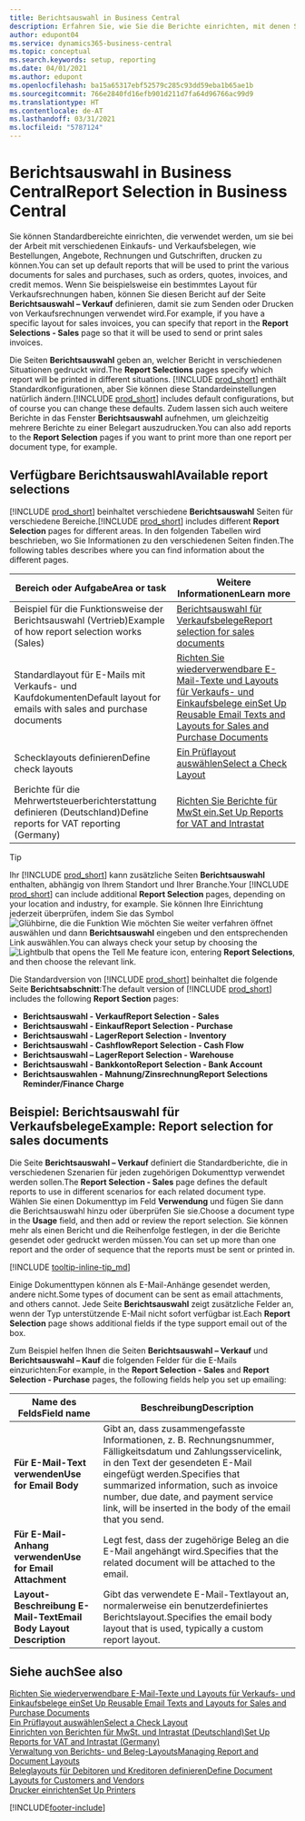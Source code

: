 ```yaml
---
title: Berichtsauswahl in Business Central
description: Erfahren Sie, wie Sie die Berichte einrichten, mit denen Sie verschiedene Arten von Dokumenten in Business Central drucken.
author: edupont04
ms.service: dynamics365-business-central
ms.topic: conceptual
ms.search.keywords: setup, reporting
ms.date: 04/01/2021
ms.author: edupont
ms.openlocfilehash: ba15a65317ebf52579c285c93dd59eba1b65ae1b
ms.sourcegitcommit: 766e2840fd16efb901d211d7fa64d96766ac99d9
ms.translationtype: HT
ms.contentlocale: de-AT
ms.lasthandoff: 03/31/2021
ms.locfileid: "5787124"
---
```

# <a name="report-selection-in-business-central"></a><span data-ttu-id="59b0b-103">Berichtsauswahl in Business Central</span><span class="sxs-lookup"><span data-stu-id="59b0b-103">Report Selection in Business Central</span></span>

<span data-ttu-id="59b0b-104">Sie können Standardbereichte einrichten, die verwendet werden, um sie bei der Arbeit mit verschiedenen Einkaufs- und Verkaufsbelegen, wie Bestellungen, Angebote, Rechnungen und Gutschriften, drucken zu können.</span><span class="sxs-lookup"><span data-stu-id="59b0b-104">You can set up default reports that will be used to print the various documents for sales and purchases, such as orders, quotes, invoices, and credit memos.</span></span> <span data-ttu-id="59b0b-105">Wenn Sie beispielsweise ein bestimmtes Layout für Verkaufsrechnungen haben, können Sie diesen Bericht auf der Seite **Berichtsauswahl – Verkauf** definieren, damit sie zum Senden oder Drucken von Verkaufsrechnungen verwendet wird.</span><span class="sxs-lookup"><span data-stu-id="59b0b-105">For example, if you have a specific layout for sales invoices, you can specify that report in the **Report Selections - Sales** page so that it will be used to send or print sales invoices.</span></span>  

<span data-ttu-id="59b0b-106">Die Seiten **Berichtsauswahl** geben an, welcher Bericht in verschiedenen Situationen gedruckt wird.</span><span class="sxs-lookup"><span data-stu-id="59b0b-106">The **Report Selections** pages specify which report will be printed in different situations.</span></span> <span data-ttu-id="59b0b-107">[!INCLUDE [prod_short](includes/prod_short.md)] enthält Standardkonfigurationen, aber Sie können diese Standardeinstellungen natürlich ändern.</span><span class="sxs-lookup"><span data-stu-id="59b0b-107">[!INCLUDE [prod_short](includes/prod_short.md)] includes default configurations, but of course you can change these defaults.</span></span> <span data-ttu-id="59b0b-108">Zudem lassen sich auch weitere Berichte in das Fenster **Berichtsauswahl** aufnehmen, um gleichzeitig mehrere Berichte zu einer Belegart auszudrucken.</span><span class="sxs-lookup"><span data-stu-id="59b0b-108">You can also add reports to the **Report Selection** pages if you want to print more than one report per document type, for example.</span></span>  

## <a name="available-report-selections"></a><span data-ttu-id="59b0b-109">Verfügbare Berichtsauswahl</span><span class="sxs-lookup"><span data-stu-id="59b0b-109">Available report selections</span></span>

<span data-ttu-id="59b0b-110">[!INCLUDE [prod_short](includes/prod_short.md)] beinhaltet verschiedene **Berichtsauswahl** Seiten für verschiedene Bereiche.</span><span class="sxs-lookup"><span data-stu-id="59b0b-110">[!INCLUDE [prod_short](includes/prod_short.md)] includes different **Report Selection** pages for different areas.</span></span> <span data-ttu-id="59b0b-111">In den folgenden Tabellen wird beschrieben, wo Sie Informationen zu den verschiedenen Seiten finden.</span><span class="sxs-lookup"><span data-stu-id="59b0b-111">The following tables describes where you can find information about the different pages.</span></span>  

|<span data-ttu-id="59b0b-112">Bereich oder Aufgabe</span><span class="sxs-lookup"><span data-stu-id="59b0b-112">Area or task</span></span>  |<span data-ttu-id="59b0b-113">Weitere Informationen</span><span class="sxs-lookup"><span data-stu-id="59b0b-113">Learn more</span></span>|
|--------------|----------|
|<span data-ttu-id="59b0b-114">Beispiel für die Funktionsweise der Berichtsauswahl (Vertrieb)</span><span class="sxs-lookup"><span data-stu-id="59b0b-114">Example of how report selection works (Sales)</span></span>|[<span data-ttu-id="59b0b-115">Berichtsauswahl für Verkaufsbelege</span><span class="sxs-lookup"><span data-stu-id="59b0b-115">Report selection for sales documents</span></span>](#example-report-selection-for-sales-documents)|
|<span data-ttu-id="59b0b-116">Standardlayout für E-Mails mit Verkaufs- und Kaufdokumenten</span><span class="sxs-lookup"><span data-stu-id="59b0b-116">Default layout for emails with sales and purchase documents</span></span>  |[<span data-ttu-id="59b0b-117">Richten Sie wiederverwendbare E-Mail-Texte und Layouts für Verkaufs- und Einkaufsbelege ein</span><span class="sxs-lookup"><span data-stu-id="59b0b-117">Set Up Reusable Email Texts and Layouts for Sales and Purchase Documents</span></span>](admin-how-setup-email.md#set-up-reusable-email-texts-and-layouts-for-sales-and-purchase-documents) |
|<span data-ttu-id="59b0b-118">Schecklayouts definieren</span><span class="sxs-lookup"><span data-stu-id="59b0b-118">Define check layouts</span></span>     |[<span data-ttu-id="59b0b-119">Ein Prüflayout auswählen</span><span class="sxs-lookup"><span data-stu-id="59b0b-119">Select a Check Layout</span></span>](finance-how-define-check-layouts.md) |
|<span data-ttu-id="59b0b-120">Berichte für die Mehrwertsteuerberichterstattung definieren (Deutschland)</span><span class="sxs-lookup"><span data-stu-id="59b0b-120">Define reports for VAT reporting (Germany)</span></span>|[<span data-ttu-id="59b0b-121">Richten Sie Berichte für MwSt ein.</span><span class="sxs-lookup"><span data-stu-id="59b0b-121">Set Up Reports for VAT and Intrastat</span></span>](LocalFunctionality/Germany/how-to-set-up-reports-for-vat-and-intrastat.md) |

> [!TIP]
> <span data-ttu-id="59b0b-122">Ihr [!INCLUDE [prod_short](includes/prod_short.md)] kann zusätzliche Seiten **Berichtsauswahl** enthalten, abhängig von Ihrem Standort und Ihrer Branche.</span><span class="sxs-lookup"><span data-stu-id="59b0b-122">Your [!INCLUDE [prod_short](includes/prod_short.md)] can include additional **Report Selection** pages, depending on your location and industry, for example.</span></span> <span data-ttu-id="59b0b-123">Sie können Ihre Einrichtung jederzeit überprüfen, indem Sie das Symbol ![Glühbirne, die die Funktion Wie möchten Sie weiter verfahren öffnet](media/ui-search/search_small.png "Tell me-Funktion") auswählen und dann **Berichtsauswahl** eingeben und den entsprechenden Link auswählen.</span><span class="sxs-lookup"><span data-stu-id="59b0b-123">You can always check your setup by choosing the ![Lightbulb that opens the Tell Me feature](media/ui-search/search_small.png "Tell me what you want to do") icon, entering **Report Selections**, and then choose the relevant link.</span></span>

<span data-ttu-id="59b0b-124">Die Standardversion von [!INCLUDE [prod_short](includes/prod_short.md)] beinhaltet die folgende Seite **Berichtsabschnitt**:</span><span class="sxs-lookup"><span data-stu-id="59b0b-124">The default version of [!INCLUDE [prod_short](includes/prod_short.md)] includes the following **Report Section** pages:</span></span>

* <span data-ttu-id="59b0b-125">**Berichtsauswahl - Verkauf**</span><span class="sxs-lookup"><span data-stu-id="59b0b-125">**Report Selection - Sales**</span></span>  
* <span data-ttu-id="59b0b-126">**Berichtsauswahl - Einkauf**</span><span class="sxs-lookup"><span data-stu-id="59b0b-126">**Report Selection - Purchase**</span></span>  
* <span data-ttu-id="59b0b-127">**Berichtsauswahl - Lager**</span><span class="sxs-lookup"><span data-stu-id="59b0b-127">**Report Selection - Inventory**</span></span>  
* <span data-ttu-id="59b0b-128">**Berichtsauswahl - Cashflow**</span><span class="sxs-lookup"><span data-stu-id="59b0b-128">**Report Selection - Cash Flow**</span></span>  
* <span data-ttu-id="59b0b-129">**Berichtsauswahl – Lager**</span><span class="sxs-lookup"><span data-stu-id="59b0b-129">**Report Selection - Warehouse**</span></span>  
* <span data-ttu-id="59b0b-130">**Berichtsauswahl - Bankkonto**</span><span class="sxs-lookup"><span data-stu-id="59b0b-130">**Report Selection - Bank Account**</span></span>  
* <span data-ttu-id="59b0b-131">**Berichtsauswahlen - Mahnung/Zinsrechnung**</span><span class="sxs-lookup"><span data-stu-id="59b0b-131">**Report Selections Reminder/Finance Charge**</span></span>  

## <a name="example-report-selection-for-sales-documents"></a><span data-ttu-id="59b0b-132">Beispiel: Berichtsauswahl für Verkaufsbelege</span><span class="sxs-lookup"><span data-stu-id="59b0b-132">Example: Report selection for sales documents</span></span>

<span data-ttu-id="59b0b-133">Die Seite **Berichtsauswahl – Verkauf** definiert die Standardberichte, die in verschiedenen Szenarien für jeden zugehörigen Dokumenttyp verwendet werden sollen.</span><span class="sxs-lookup"><span data-stu-id="59b0b-133">The **Report Selection - Sales** page defines the default reports to use in different scenarios for each related document type.</span></span> <span data-ttu-id="59b0b-134">Wählen Sie einen Dokumenttyp im Feld **Verwendung** und fügen Sie dann die Berichtsauswahl hinzu oder überprüfen Sie sie.</span><span class="sxs-lookup"><span data-stu-id="59b0b-134">Choose a document type in the **Usage** field, and then add or review the report selection.</span></span> <span data-ttu-id="59b0b-135">Sie können mehr als einen Bericht und die Reihenfolge festlegen, in der die Berichte gesendet oder gedruckt werden müssen.</span><span class="sxs-lookup"><span data-stu-id="59b0b-135">You can set up more than one report and the order of sequence that the reports must be sent or printed in.</span></span>  

[!INCLUDE [tooltip-inline-tip_md](includes/tooltip-inline-tip_md.md)]

<span data-ttu-id="59b0b-136">Einige Dokumenttypen können als E-Mail-Anhänge gesendet werden, andere nicht.</span><span class="sxs-lookup"><span data-stu-id="59b0b-136">Some types of document can be sent as email attachments, and others cannot.</span></span> <span data-ttu-id="59b0b-137">Jede Seite **Berichtsauswahl** zeigt zusätzliche Felder an, wenn der Typ unterstützende E-Mail nicht sofort verfügbar ist.</span><span class="sxs-lookup"><span data-stu-id="59b0b-137">Each **Report Selection** page shows additional fields if the type support email out of the box.</span></span>  

<span data-ttu-id="59b0b-138">Zum Beispiel helfen Ihnen die Seiten **Berichtsauswahl – Verkauf** und **Berichtsauswahl – Kauf** die folgenden Felder für die E-Mails einzurichten:</span><span class="sxs-lookup"><span data-stu-id="59b0b-138">For example, in the **Report Selection - Sales** and **Report Selection - Purchase** pages, the following fields help you set up emailing:</span></span>

|<span data-ttu-id="59b0b-139">Name des Felds</span><span class="sxs-lookup"><span data-stu-id="59b0b-139">Field name</span></span> |<span data-ttu-id="59b0b-140">Beschreibung</span><span class="sxs-lookup"><span data-stu-id="59b0b-140">Description</span></span>  |
|-----------|-------------|
|<span data-ttu-id="59b0b-141">**Für E-Mail-Text verwenden**</span><span class="sxs-lookup"><span data-stu-id="59b0b-141">**Use for Email Body**</span></span>| <span data-ttu-id="59b0b-142">Gibt an, dass zusammengefasste Informationen, z. B. Rechnungsnummer, Fälligkeitsdatum und Zahlungsservicelink, in den Text der gesendeten E-Mail eingefügt werden.</span><span class="sxs-lookup"><span data-stu-id="59b0b-142">Specifies that summarized information, such as invoice number, due date, and payment service link, will be inserted in the body of the email that you send.</span></span>        |
|<span data-ttu-id="59b0b-143">**Für E-Mail-Anhang verwenden**</span><span class="sxs-lookup"><span data-stu-id="59b0b-143">**Use for Email Attachment**</span></span>| <span data-ttu-id="59b0b-144">Legt fest, dass der zugehörige Beleg an die E-Mail angehängt wird.</span><span class="sxs-lookup"><span data-stu-id="59b0b-144">Specifies that the related document will be attached to the email.</span></span>|
|<span data-ttu-id="59b0b-145">**Layout-Beschreibung E-Mail-Text**</span><span class="sxs-lookup"><span data-stu-id="59b0b-145">**Email Body Layout Description**</span></span>|<span data-ttu-id="59b0b-146">Gibt das verwendete E-Mail-Textlayout an, normalerweise ein benutzerdefiniertes Berichtslayout.</span><span class="sxs-lookup"><span data-stu-id="59b0b-146">Specifies the email body layout that is used, typically a custom report layout.</span></span> |

## <a name="see-also"></a><span data-ttu-id="59b0b-147">Siehe auch</span><span class="sxs-lookup"><span data-stu-id="59b0b-147">See also</span></span>

[<span data-ttu-id="59b0b-148">Richten Sie wiederverwendbare E-Mail-Texte und Layouts für Verkaufs- und Einkaufsbelege ein</span><span class="sxs-lookup"><span data-stu-id="59b0b-148">Set Up Reusable Email Texts and Layouts for Sales and Purchase Documents</span></span>](admin-how-setup-email.md#set-up-reusable-email-texts-and-layouts-for-sales-and-purchase-documents)  
[<span data-ttu-id="59b0b-149">Ein Prüflayout auswählen</span><span class="sxs-lookup"><span data-stu-id="59b0b-149">Select a Check Layout</span></span>](finance-how-define-check-layouts.md)  
[<span data-ttu-id="59b0b-150">Einrichten von Berichten für MwSt. und Intrastat (Deutschland)</span><span class="sxs-lookup"><span data-stu-id="59b0b-150">Set Up Reports for VAT and Intrastat (Germany)</span></span>](LocalFunctionality/Germany/how-to-set-up-reports-for-vat-and-intrastat.md)  
[<span data-ttu-id="59b0b-151">Verwaltung von Berichts- und Beleg-Layouts</span><span class="sxs-lookup"><span data-stu-id="59b0b-151">Managing Report and Document Layouts</span></span>](ui-manage-report-layouts.md)  
[<span data-ttu-id="59b0b-152">Beleglayouts für Debitoren und Kreditoren definieren</span><span class="sxs-lookup"><span data-stu-id="59b0b-152">Define Document Layouts for Customers and Vendors</span></span>](ui-define-customer-vendor-document-layouts.md)  
[<span data-ttu-id="59b0b-153">Drucker einrichten</span><span class="sxs-lookup"><span data-stu-id="59b0b-153">Set Up Printers</span></span>](ui-specify-printer-selection-reports.md)  


[!INCLUDE[footer-include](includes/footer-banner.md)]
